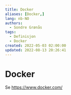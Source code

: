 ```yaml
---
title: Docker
aliases: [Docker,]
lang: nb-NO
authors:
  - Sondre Grønås
tags:
  - Definisjon
  - Docker
created: 2022-05-03 02:00:00
updated: 2022-08-13 20:26:41
---
```

# Docker
Se https://www.docker.com/